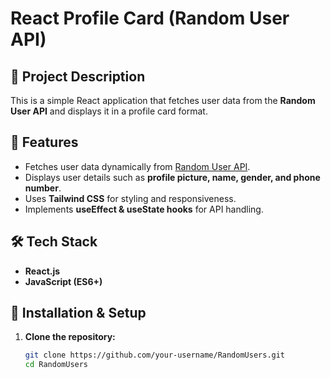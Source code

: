# React Profile Card (Random User API)

## 📌 Project Description  
This is a simple React application that fetches user data from the **Random User API** and displays it in a profile card format. 

## 🚀 Features  
- Fetches user data dynamically from [Random User API](https://randomuser.me/api/?page=1&results=1&seed=abc).  
- Displays user details such as **profile picture, name, gender, and phone number**.  
- Uses **Tailwind CSS** for styling and responsiveness.  
- Implements **useEffect & useState hooks** for API handling.  

## 🛠️ Tech Stack  
- **React.js**   
- **JavaScript (ES6+)**  

## 🔧 Installation & Setup  

1. **Clone the repository:**  
   ```sh
   git clone https://github.com/your-username/RandomUsers.git
   cd RandomUsers
